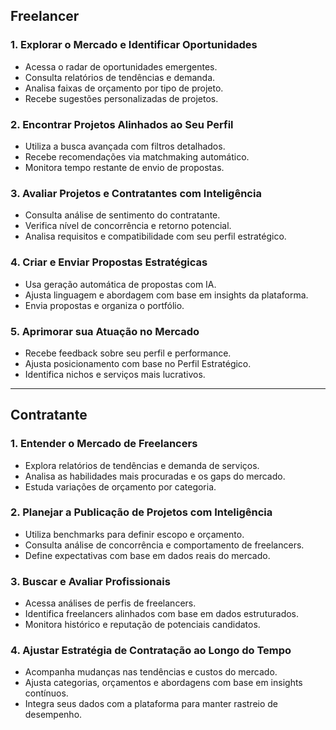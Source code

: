 ## Freelancer

### 1. Explorar o Mercado e Identificar Oportunidades
- Acessa o radar de oportunidades emergentes.  
- Consulta relatórios de tendências e demanda.  
- Analisa faixas de orçamento por tipo de projeto.  
- Recebe sugestões personalizadas de projetos.  

### 2. Encontrar Projetos Alinhados ao Seu Perfil
- Utiliza a busca avançada com filtros detalhados.  
- Recebe recomendações via matchmaking automático.  
- Monitora tempo restante de envio de propostas.  

### 3. Avaliar Projetos e Contratantes com Inteligência
- Consulta análise de sentimento do contratante.  
- Verifica nível de concorrência e retorno potencial.  
- Analisa requisitos e compatibilidade com seu perfil estratégico.  

### 4. Criar e Enviar Propostas Estratégicas
- Usa geração automática de propostas com IA.  
- Ajusta linguagem e abordagem com base em insights da plataforma.  
- Envia propostas e organiza o portfólio.  

### 5. Aprimorar sua Atuação no Mercado
- Recebe feedback sobre seu perfil e performance.  
- Ajusta posicionamento com base no Perfil Estratégico.  
- Identifica nichos e serviços mais lucrativos.  

---

## Contratante

### 1. Entender o Mercado de Freelancers
- Explora relatórios de tendências e demanda de serviços.  
- Analisa as habilidades mais procuradas e os gaps do mercado.  
- Estuda variações de orçamento por categoria.  

### 2. Planejar a Publicação de Projetos com Inteligência
- Utiliza benchmarks para definir escopo e orçamento.  
- Consulta análise de concorrência e comportamento de freelancers.  
- Define expectativas com base em dados reais do mercado.  

### 3. Buscar e Avaliar Profissionais
- Acessa análises de perfis de freelancers.  
- Identifica freelancers alinhados com base em dados estruturados.  
- Monitora histórico e reputação de potenciais candidatos.  

### 4. Ajustar Estratégia de Contratação ao Longo do Tempo
- Acompanha mudanças nas tendências e custos do mercado.  
- Ajusta categorias, orçamentos e abordagens com base em insights contínuos.  
- Integra seus dados com a plataforma para manter rastreio de desempenho.  
